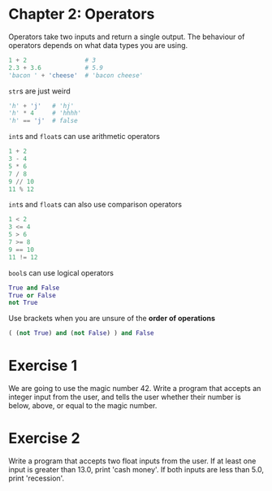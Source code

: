 # Chapter 2: Operators

Operators take two inputs and return a single output. The behaviour of operators depends on what data types you are using.

```python
1 + 2                # 3
2.3 + 3.6            # 5.9
'bacon ' + 'cheese'  # 'bacon cheese'
```

`str`s are just weird

```python
'h' + 'j'   # 'hj'
'h' * 4     # 'hhhh'
'h' == 'j'  # false
```

`int`s and `float`s can use arithmetic operators

```python
1 + 2
3 - 4
5 * 6
7 / 8
9 // 10
11 % 12
```

`int`s and `float`s can also use comparison operators

```python
1 < 2
3 <= 4
5 > 6
7 >= 8
9 == 10
11 != 12
```

`bool`s can use logical operators

```python
True and False
True or False
not True
```

Use brackets when you are unsure of the **order of operations**

```python
( (not True) and (not False) ) and False
```

# Exercise 1

We are going to use the magic number 42. Write a program that accepts an integer input from the user, and tells the user whether their number is below, above, or equal to the magic number.

# Exercise 2

Write a program that accepts two float inputs from the user. If at least one input is greater than 13.0, print 'cash money'. If both inputs are less than 5.0, print 'recession'. 